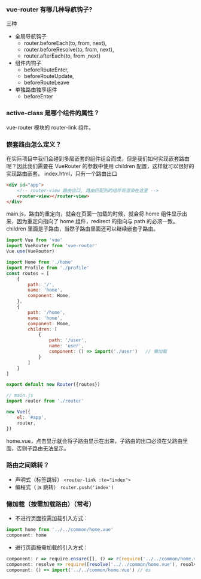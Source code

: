 ### vue-router 有哪几种导航钩子?

三种

- 全局导航钩子
  - router.beforeEach(to, from, next),
  - router.beforeResolve(to, from, next),
  - router.afterEach(to, from ,next)
- 组件内钩子
  - beforeRouteEnter,
  - beforeRouteUpdate,
  - beforeRouteLeave
- 单独路由独享组件
  - beforeEnter

### active-class 是哪个组件的属性？

vue-router 模块的 router-link 组件。

### 嵌套路由怎么定义？

在实际项目中我们会碰到多层嵌套的组件组合而成，但是我们如何实现嵌套路由呢？因此我们需要在 VueRouter 的参数中使用 children 配置，这样就可以很好的实现路由嵌套。
index.html，只有一个路由出口

```html
<div id="app">
    <!-- router-view 路由出口, 路由匹配到的组件将渲染在这里 -->
    <router-view></router-view>
</div>
```

main.js，路由的重定向，就会在页面一加载的时候，就会将 home 组件显示出来，因为重定向指向了 home 组件，redirect 的指向与 path 的必须一致。children 里面是子路由，当然子路由里面还可以继续嵌套子路由。

```js
import Vue from 'vue'
import VueRouter from 'vue-router'
Vue.use(VueRouter)

import Home from './home'
import Profile from './profile'
const routes = [
    {
        path: '/',
        name: 'home',
        component: Home,
    },
    {
        path: '/home',
        name: 'home',
        component: Home,
        children: [
            {
                path: '/user',
                name: 'user',
                component: () => import('./user')   // 懒加载
            }
        ]
    }
]

export default new Router({routes})

// main.js
import router from './router'

new Vue({
    el: '#app',
    router,
})
```

home.vue，点击显示就会将子路由显示在出来，子路由的出口必须在父路由里面，否则子路由无法显示。

### 路由之间跳转？

- 声明式（标签跳转） `<router-link :to="index">`
- 编程式（ js 跳转） `router.push('index')`

### 懒加载（按需加载路由）（常考）

- 不进行页面按需加载引入方式：

```js
import home from '../../common/home.vue'
component: home
```

- 进行页面按需加载的引入方式：

```js
component: r => require.ensure([], () => r(require('../../common/home.vue')), 'home') // webpack
component: resolve => require([resolve('../../common/home.vue'), resolve]) // vue
component: () => import('../../common/home.vue') // es
```